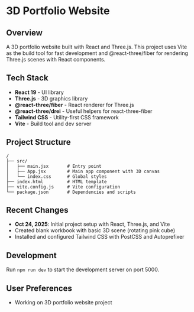 # 3D Portfolio Website

## Overview
A 3D portfolio website built with React and Three.js. This project uses Vite as the build tool for fast development and @react-three/fiber for rendering Three.js scenes with React components.

## Tech Stack
- **React 19** - UI library
- **Three.js** - 3D graphics library
- **@react-three/fiber** - React renderer for Three.js
- **@react-three/drei** - Useful helpers for react-three-fiber
- **Tailwind CSS** - Utility-first CSS framework
- **Vite** - Build tool and dev server

## Project Structure
```
/
├── src/
│   ├── main.jsx       # Entry point
│   ├── App.jsx        # Main app component with 3D canvas
│   └── index.css      # Global styles
├── index.html         # HTML template
├── vite.config.js     # Vite configuration
└── package.json       # Dependencies and scripts
```

## Recent Changes
- **Oct 24, 2025**: Initial project setup with React, Three.js, and Vite
- Created blank workbook with basic 3D scene (rotating pink cube)
- Installed and configured Tailwind CSS with PostCSS and Autoprefixer

## Development
Run `npm run dev` to start the development server on port 5000.

## User Preferences
- Working on 3D portfolio website project
